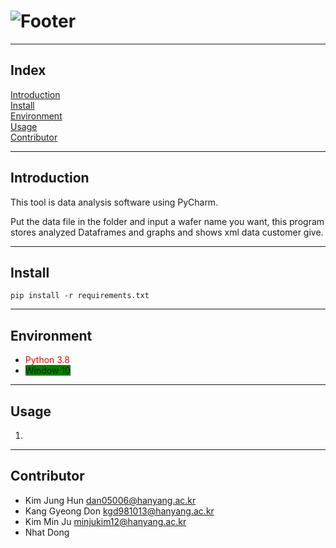 # ![Footer](https://capsule-render.vercel.app/api?type=waving&color=auto&height=200&section=footer&text=Programming%20for%20Engineer%20II%20Group%20B2&fontSize=40&)

***

## Index
[Introduction](#Introduction)   
[Install](#Install)  
[Environment](#Environment)  
[Usage](#Usage)  
[Contributor](#Contributor)  
***

## Introduction
This tool is data analysis software using PyCharm. 

Put the data file in the folder and input a wafer name you want, 
this program stores analyzed Dataframes and graphs and shows xml data customer give.

***

## Install
 ```
pip install -r requirements.txt
 ```
***

## Environment
* <span style="color:red">Python 3.8</span>
* <span style="background-color:green">Window 10</span>

***

## Usage
1. 
***

## Contributor
* Kim Jung Hun              dan05006@hanyang.ac.kr
* Kang Gyeong Don           kgd981013@hanyang.ac.kr  
* Kim Min Ju                minjukim12@hanyang.ac.kr  
* Nhat Dong                 
